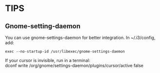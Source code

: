 TIPS
====

Gnome-setting-daemon
--------------------

You can use gnome-settings-daemon for better integration.
In ~/.i3/config, add:  

    exec --no-startup-id /usr/libexec/gnome-settings-daemon

If your cursor is invisible, run in a terminal:  
    dconf write /org/gnome/settings-daemon/plugins/cursor/active false
